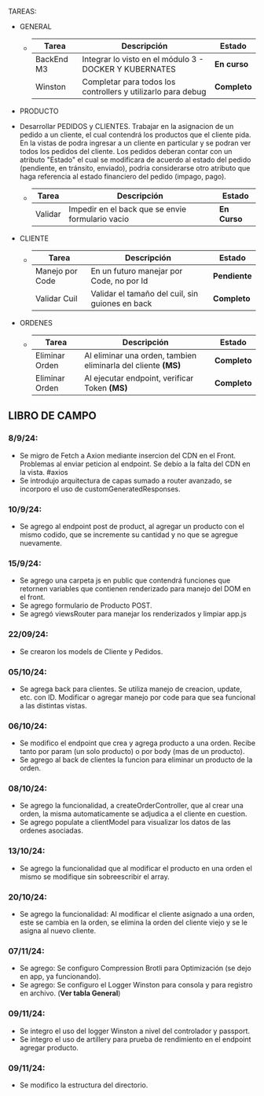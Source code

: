 TAREAS:

- GENERAL

  - | Tarea      | Descripción                                                  | Estado       |
    | ---------- | ------------------------------------------------------------ | ------------ |
    | BackEnd M3 | Integrar lo visto en el módulo 3 - DOCKER Y KUBERNATES       | **En curso** |
    | Winston    | Completar para todos los controllers y utilizarlo para debug | **Completo** |

- PRODUCTO

- Desarrollar PEDIDOS y CLIENTES. Trabajar en la asignacion de un pedido a un cliente, el cual contendrá los productos que el cliente pida. En la vistas de podra ingresar a un cliente en particular y se podran ver todos los pedidos del cliente. Los pedidos deberan contar con un atributo "Estado" el cual se modificara de acuerdo al estado del pedido (pendiente, en tránsito, enviado), podria considerarse otro atributo que haga referencia al estado financiero del pedido (impago, pago).

  - | Tarea   | Descripción                                      | Estado       |
    | ------- | ------------------------------------------------ | ------------ |
    | Validar | Impedir en el back que se envie formulario vacio | **En Curso** |

- CLIENTE

  - | Tarea           | Descripción                                     | Estado        |
    | --------------- | ----------------------------------------------- | ------------- |
    | Manejo por Code | En un futuro manejar por Code, no por Id        | **Pendiente** |
    | Validar Cuil    | Validar el tamaño del cuil, sin guiones en back | **Completo**  |

- ORDENES

  - | Tarea          | Descripción                                                    | Estado       |
    | -------------- | -------------------------------------------------------------- | ------------ |
    | Eliminar Orden | Al eliminar una orden, tambien eliminarla del cliente **(MS)** | **Completo** |
    | Eliminar Orden | Al ejecutar endpoint, verificar Token **(MS)**                 | **Completo** |

## LIBRO DE CAMPO

### **8/9/24:**

- Se migro de Fetch a Axion mediante insercion del CDN en el Front. Problemas al enviar peticion al endpoint. Se debío a la falta del CDN en la vista. #axios
- Se introdujo arquitectura de capas sumado a router avanzado, se incorporo el uso de customGeneratedResponses.

### **10/9/24:**

- Se agrego al endpoint post de product, al agregar un producto con el mismo codido, que se incremente su cantidad y no que se agregue nuevamente.

### **15/9/24:**

- Se agrego una carpeta js en public que contendrá funciones que retornen variables que contienen renderizado para manejo del DOM en el front.
- Se agrego formulario de Producto POST.
- Se agregó viewsRouter para manejar los renderizados y limpiar app.js

### **22/09/24:**

- Se crearon los models de Cliente y Pedidos.

### **05/10/24:**

- Se agrega back para clientes. Se utiliza manejo de creacion, update, etc. con ID. Modificar o agregar manejo por code para que sea funcional a las distintas vistas.

### **06/10/24:**

- Se modifico el endpoint que crea y agrega producto a una orden. Recibe tanto por param (un solo producto) o por body (mas de un producto).
- Se agrego al back de clientes la funcion para eliminar un producto de la orden.

### **08/10/24:**

- Se agrego la funcionalidad, a createOrderController, que al crear una orden, la misma automaticamente se adjudica a el cliente en cuestion.
- Se agrego populate a clientModel para visualizar los datos de las ordenes asociadas.

### **13/10/24:**

- Se agrego la funcionalidad que al modificar el producto en una orden el mismo se modifique sin sobreescribir el array.

### **20/10/24:**

- Se agrego la funcionalidad: Al modificar el cliente asignado a una orden, este se cambia en la orden, se elimina la orden del cliente viejo y se le asigna al nuevo cliente.

### **07/11/24:**

- Se agrego: Se configuro Compression Brotli para Optimización (se dejo en app, ya funcionando).
- Se agrego: Se configuro el Logger Winston para consola y para registro en archivo. (**Ver tabla General**)

### **09/11/24:**

- Se integro el uso del logger Winston a nivel del controlador y passport.
- Se integro el uso de artillery para prueba de rendimiento en el endpoint agregar producto.

### **09/11/24:**

- Se modifico la estructura del directorio.
